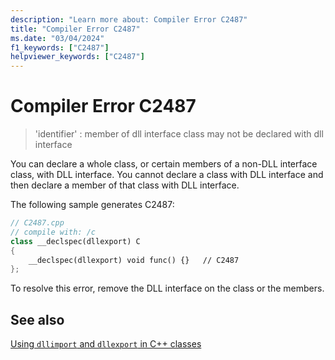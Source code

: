 ```yaml
---
description: "Learn more about: Compiler Error C2487"
title: "Compiler Error C2487"
ms.date: "03/04/2024"
f1_keywords: ["C2487"]
helpviewer_keywords: ["C2487"]
---
```

# Compiler Error C2487

> 'identifier' : member of dll interface class may not be declared with dll interface

You can declare a whole class, or certain members of a non-DLL interface class, with DLL interface. You cannot declare a class with DLL interface and then declare a member of that class with DLL interface.

The following sample generates C2487:

```cpp
// C2487.cpp
// compile with: /c
class __declspec(dllexport) C
{
    __declspec(dllexport) void func() {}   // C2487
};
```

To resolve this error, remove the DLL interface on the class or the members.

## See also

[Using `dllimport` and `dllexport` in C++ classes](../../cpp/using-dllimport-and-dllexport-in-cpp-classes.md)
